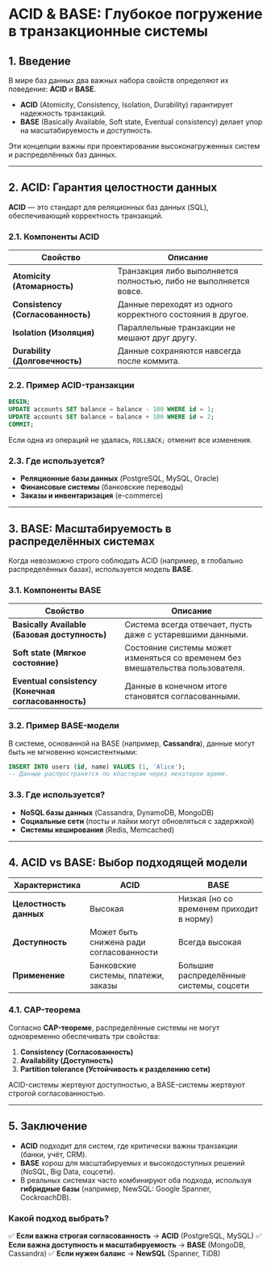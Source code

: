 # ACID & BASE: Глубокое погружение в транзакционные системы

## 1. Введение
В мире баз данных два важных набора свойств определяют их поведение: **ACID** и **BASE**.
- **ACID** (Atomicity, Consistency, Isolation, Durability) гарантирует надежность транзакций.
- **BASE** (Basically Available, Soft state, Eventual consistency) делает упор на масштабируемость и доступность.

Эти концепции важны при проектировании высоконагруженных систем и распределённых баз данных.

---

## 2. ACID: Гарантия целостности данных
**ACID** — это стандарт для реляционных баз данных (SQL), обеспечивающий корректность транзакций.

### 2.1. Компоненты ACID
| Свойство  | Описание |
|-----------|----------|
| **Atomicity (Атомарность)** | Транзакция либо выполняется полностью, либо не выполняется вовсе. |
| **Consistency (Согласованность)** | Данные переходят из одного корректного состояния в другое. |
| **Isolation (Изоляция)** | Параллельные транзакции не мешают друг другу. |
| **Durability (Долговечность)** | Данные сохраняются навсегда после коммита. |

### 2.2. Пример ACID-транзакции
```sql
BEGIN;
UPDATE accounts SET balance = balance - 100 WHERE id = 1;
UPDATE accounts SET balance = balance + 100 WHERE id = 2;
COMMIT;
```
Если одна из операций не удалась, `ROLLBACK;` отменит все изменения.

### 2.3. Где используется?
- **Реляционные базы данных** (PostgreSQL, MySQL, Oracle)
- **Финансовые системы** (банковские переводы)
- **Заказы и инвентаризация** (e-commerce)

---

## 3. BASE: Масштабируемость в распределённых системах
Когда невозможно строго соблюдать ACID (например, в глобально распределённых базах), используется модель **BASE**.

### 3.1. Компоненты BASE
| Свойство  | Описание |
|-----------|----------|
| **Basically Available (Базовая доступность)** | Система всегда отвечает, пусть даже с устаревшими данными. |
| **Soft state (Мягкое состояние)** | Состояние системы может изменяться со временем без вмешательства пользователя. |
| **Eventual consistency (Конечная согласованность)** | Данные в конечном итоге становятся согласованными. |

### 3.2. Пример BASE-модели
В системе, основанной на BASE (например, **Cassandra**), данные могут быть не мгновенно консистентными:
```sql
INSERT INTO users (id, name) VALUES (1, 'Alice');
-- Данные распространятся по кластерам через некоторое время.
```

### 3.3. Где используется?
- **NoSQL базы данных** (Cassandra, DynamoDB, MongoDB)
- **Социальные сети** (посты и лайки могут обновляться с задержкой)
- **Системы кеширования** (Redis, Memcached)

---

## 4. ACID vs BASE: Выбор подходящей модели
| Характеристика | ACID | BASE |
|---------------|------|------|
| **Целостность данных** | Высокая | Низкая (но со временем приходит в норму) |
| **Доступность** | Может быть снижена ради согласованности | Всегда высокая |
| **Применение** | Банковские системы, платежи, заказы | Большие распределённые системы, соцсети |

### 4.1. CAP-теорема
Согласно **CAP-теореме**, распределённые системы не могут одновременно обеспечивать три свойства:
1. **Consistency (Согласованность)**
2. **Availability (Доступность)**
3. **Partition tolerance (Устойчивость к разделению сети)**

ACID-системы жертвуют доступностью, а BASE-системы жертвуют строгой согласованностью.

---

## 5. Заключение
- **ACID** подходит для систем, где критически важны транзакции (банки, учёт, CRM).
- **BASE** хорош для масштабируемых и высокодоступных решений (NoSQL, Big Data, соцсети).
- В реальных системах часто комбинируют оба подхода, используя **гибридные базы** (например, NewSQL: Google Spanner, CockroachDB).

### Какой подход выбрать?
✅ **Если важна строгая согласованность** → **ACID** (PostgreSQL, MySQL)
✅ **Если важна доступность и масштабируемость** → **BASE** (MongoDB, Cassandra)
✅ **Если нужен баланс** → **NewSQL** (Spanner, TiDB)

